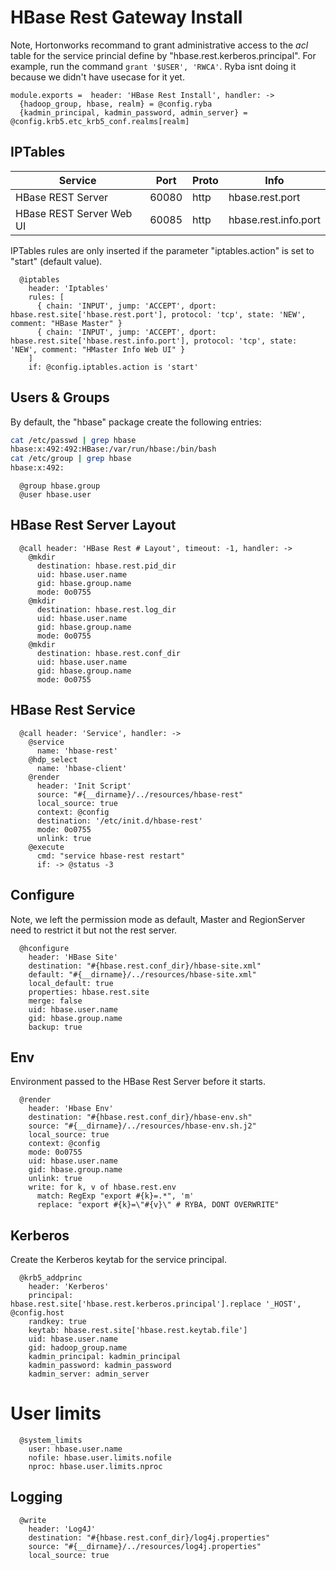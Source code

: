 
# HBase Rest Gateway Install

Note, Hortonworks recommand to grant administrative access to the _acl_ table
for the service princial define by "hbase.rest.kerberos.principal". For example,
run the command `grant '$USER', 'RWCA'`. Ryba isnt doing it because we didn't
have usecase for it yet.
    
    module.exports =  header: 'HBase Rest Install', handler: ->
      {hadoop_group, hbase, realm} = @config.ryba
      {kadmin_principal, kadmin_password, admin_server} = @config.krb5.etc_krb5_conf.realms[realm]

## IPTables

| Service                    | Port  | Proto | Info                   |
|----------------------------|-------|-------|------------------------|
| HBase REST Server          | 60080 | http  | hbase.rest.port        |
| HBase REST Server Web UI   | 60085 | http  | hbase.rest.info.port   |

IPTables rules are only inserted if the parameter "iptables.action" is set to
"start" (default value).

      @iptables
        header: 'Iptables'
        rules: [
          { chain: 'INPUT', jump: 'ACCEPT', dport: hbase.rest.site['hbase.rest.port'], protocol: 'tcp', state: 'NEW', comment: "HBase Master" }
          { chain: 'INPUT', jump: 'ACCEPT', dport: hbase.rest.site['hbase.rest.info.port'], protocol: 'tcp', state: 'NEW', comment: "HMaster Info Web UI" }
        ]
        if: @config.iptables.action is 'start'

## Users & Groups

By default, the "hbase" package create the following entries:

```bash
cat /etc/passwd | grep hbase
hbase:x:492:492:HBase:/var/run/hbase:/bin/bash
cat /etc/group | grep hbase
hbase:x:492:
```
      
      @group hbase.group
      @user hbase.user

## HBase Rest Server Layout

      @call header: 'HBase Rest # Layout', timeout: -1, handler: ->
        @mkdir
          destination: hbase.rest.pid_dir
          uid: hbase.user.name
          gid: hbase.group.name
          mode: 0o0755
        @mkdir
          destination: hbase.rest.log_dir
          uid: hbase.user.name
          gid: hbase.group.name
          mode: 0o0755
        @mkdir
          destination: hbase.rest.conf_dir
          uid: hbase.user.name
          gid: hbase.group.name
          mode: 0o0755

## HBase Rest Service

      @call header: 'Service', handler: ->
        @service
          name: 'hbase-rest'
        @hdp_select
          name: 'hbase-client'
        @render
          header: 'Init Script'
          source: "#{__dirname}/../resources/hbase-rest"
          local_source: true
          context: @config
          destination: '/etc/init.d/hbase-rest'
          mode: 0o0755
          unlink: true
        @execute
          cmd: "service hbase-rest restart"
          if: -> @status -3

## Configure

Note, we left the permission mode as default, Master and RegionServer need to
restrict it but not the rest server.

      @hconfigure
        header: 'HBase Site'
        destination: "#{hbase.rest.conf_dir}/hbase-site.xml"
        default: "#{__dirname}/../resources/hbase-site.xml"
        local_default: true
        properties: hbase.rest.site
        merge: false
        uid: hbase.user.name
        gid: hbase.group.name
        backup: true
        
## Env

Environment passed to the HBase Rest Server before it starts.

      @render
        header: 'Hbase Env'
        destination: "#{hbase.rest.conf_dir}/hbase-env.sh"
        source: "#{__dirname}/../resources/hbase-env.sh.j2"
        local_source: true
        context: @config
        mode: 0o0755
        uid: hbase.user.name
        gid: hbase.group.name
        unlink: true
        write: for k, v of hbase.rest.env
          match: RegExp "export #{k}=.*", 'm'
          replace: "export #{k}=\"#{v}\" # RYBA, DONT OVERWRITE"          

## Kerberos

Create the Kerberos keytab for the service principal.

      @krb5_addprinc
        header: 'Kerberos'
        principal: hbase.rest.site['hbase.rest.kerberos.principal'].replace '_HOST', @config.host
        randkey: true
        keytab: hbase.rest.site['hbase.rest.keytab.file']
        uid: hbase.user.name
        gid: hadoop_group.name
        kadmin_principal: kadmin_principal
        kadmin_password: kadmin_password
        kadmin_server: admin_server

# User limits

      @system_limits
        user: hbase.user.name
        nofile: hbase.user.limits.nofile
        nproc: hbase.user.limits.nproc

## Logging

      @write
        header: 'Log4J'
        destination: "#{hbase.rest.conf_dir}/log4j.properties"
        source: "#{__dirname}/../resources/log4j.properties"
        local_source: true
